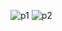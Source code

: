 ![p1](https://user-images.githubusercontent.com/69143183/119251149-d81cf200-bb9c-11eb-8f84-ea439f402392.png)
![p2](https://user-images.githubusercontent.com/69143183/119251155-de12d300-bb9c-11eb-8699-ec4e481bb6b2.png)
